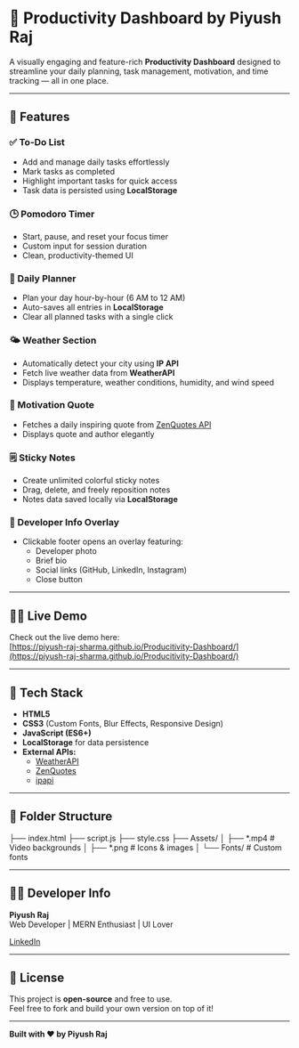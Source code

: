 # 🧠 Productivity Dashboard by Piyush Raj

A visually engaging and feature-rich **Productivity Dashboard** designed to streamline your daily planning, task management, motivation, and time tracking — all in one place.

---

## 🚀 Features

### ✅ To-Do List
- Add and manage daily tasks effortlessly  
- Mark tasks as completed  
- Highlight important tasks for quick access  
- Task data is persisted using **LocalStorage**  

### 🕒 Pomodoro Timer
- Start, pause, and reset your focus timer  
- Custom input for session duration  
- Clean, productivity-themed UI  

### 📅 Daily Planner
- Plan your day hour-by-hour (6 AM to 12 AM)  
- Auto-saves all entries in **LocalStorage**  
- Clear all planned tasks with a single click  

### 🌤️ Weather Section
- Automatically detect your city using **IP API**  
- Fetch live weather data from **WeatherAPI**  
- Displays temperature, weather conditions, humidity, and wind speed  

### 🌟 Motivation Quote
- Fetches a daily inspiring quote from [ZenQuotes API](https://zenquotes.io/)  
- Displays quote and author elegantly  

### 🗒️ Sticky Notes
- Create unlimited colorful sticky notes  
- Drag, delete, and freely reposition notes  
- Notes data saved locally via **LocalStorage**  

### 👤 Developer Info Overlay
- Clickable footer opens an overlay featuring:  
  - Developer photo  
  - Brief bio  
  - Social links (GitHub, LinkedIn, Instagram)  
  - Close button  

---

## 🧑‍💻 Live Demo

Check out the live demo here:  
[https://piyush-raj-sharma.github.io/Producitivity-Dashboard/](https://piyush-raj-sharma.github.io/Producitivity-Dashboard/)

---

## 🧰 Tech Stack

- **HTML5**  
- **CSS3** (Custom Fonts, Blur Effects, Responsive Design)  
- **JavaScript (ES6+)**  
- **LocalStorage** for data persistence  
- **External APIs:**  
  - [WeatherAPI](https://www.weatherapi.com/)  
  - [ZenQuotes](https://zenquotes.io/)  
  - [ipapi](https://ipapi.co/)  

---

## 📁 Folder Structure
├── index.html
├── script.js
├── style.css
├── Assets/
│ ├── *.mp4 # Video backgrounds
│ ├── *.png # Icons & images
│ └── Fonts/ # Custom fonts


---

## 👨‍💻 Developer Info

**Piyush Raj**  
Web Developer | MERN Enthusiast | UI Lover  

 [LinkedIn](https://linkedin.com/in/piyush-raj-sharma)

---

## 📝 License

This project is **open-source** and free to use.  
Feel free to fork and build your own version on top of it!

---

**Built with ❤️ by Piyush Raj**

